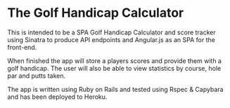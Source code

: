 # The Golf Handicap Calculator

This is intended to be a SPA Golf Handicap Calculator and score tracker using Sinatra to produce API endpoints and Angular.js as an SPA for the front-end.

When finished the app will store a players scores and provide them with a golf handicap.  The user will also be able to view statistics by course, hole par and putts taken.

The app is written using Ruby on Rails and tested using Rspec & Capybara and has been deployed to Heroku.
